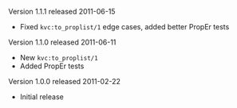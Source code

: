 Version 1.1.1 released 2011-06-15

* Fixed `kvc:to_proplist/1` edge cases, added better PropEr tests

Version 1.1.0 released 2011-06-11

* New `kvc:to_proplist/1`
* Added PropEr tests

Version 1.0.0 released 2011-02-22

* Initial release
